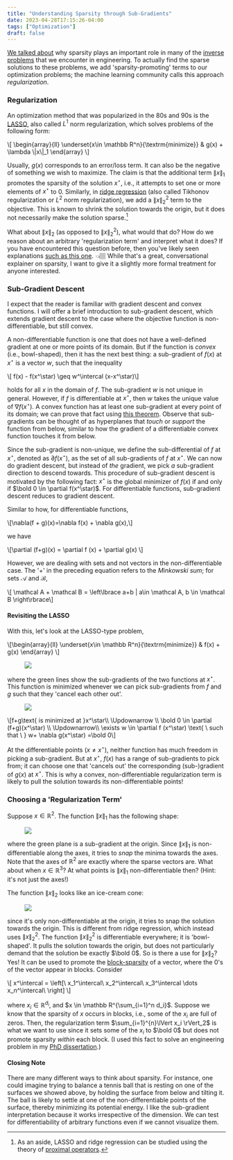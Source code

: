 ```yaml
---
title: "Understanding Sparsity through Sub-Gradients"
date: 2023-04-28T17:15:26-04:00
tags: ["Optimization"]
draft: false
---
```


<!-- This post will require some familiarity with optimization (or least-squares, if you will). -->

[We talked about](/posts/sparsity) why sparsity plays an important role in many of the [inverse problems](https://en.wikipedia.org/wiki/Inverse_problem) that we encounter in engineering. To actually find the sparse solutions to these problems, we add 'sparsity-promoting' terms to our optimization problems; the machine learning community calls this approach *regularization*. <!--more-->

### Regularization

An optimization method that was popularized in the $80$s and $90$s is the [LASSO](https://en.wikipedia.org/wiki/Lasso_(statistics)), also called $L^1$ norm regularization, which solves problems of the following form:

<p>
\[
    \begin{array}{ll}
\underset{x\in \mathbb R^n}{\textrm{minimize}} & g(x) + \lambda \|x\|_1
\end{array}
    \]
</p>

Usually, $g(x)$ corresponds to an error/loss term. It can also be the negative of something we wish to $\text{maximize}$.
The claim is that the additional term $\lVert x\rVert_1$ promotes the sparsity of the solution $x^\star$, i.e., it attempts to set one or more elements of $x^\star$ to $0$. Similarly, in [ridge regression](https://en.wikipedia.org/wiki/Ridge_regression) (also called Tikhonov regularization or $L^2$ norm regularization), we add a $\lVert x\rVert_2^2$ term to the objective. This is known to shrink the solution towards the origin, but it does not necessarily make the solution sparse.[^prox]

[^prox]: As an aside, LASSO and ridge regression can be studied using the theory of [proximal operators](https://en.wikipedia.org/wiki/Proximal_operator).

What about $\lVert x\rVert_2$ (as opposed to $\lVert x\rVert_2^2$), what would that do? How do we reason about an arbitrary 'regularization term' and interpret what it does?
If you have encountered this question before, then you've likely seen explanations [such as this one](https://blog.mlreview.com/l1-norm-regularization-and-sparsity-explained-for-dummies-5b0e4be3938a). 👈🏽 While that's a great, conversational explainer on sparsity, I want to give it a slightly more formal treatment for anyone interested. 

### Sub-Gradient Descent

I expect that the reader is familiar with gradient descent and convex functions. I will offer a brief introduction to sub-gradient descent, which extends gradient descent to the case where the objective function is non-differentiable, but still convex. 

A non-differentiable function is one that does not have a well-defined gradient at one or more points of its domain. But if the function is *convex* (i.e., bowl-shaped), then it has the next best thing:
a <span class=accented>sub-gradient</span> of $f(x)$ at $x^\star$ is a vector $w$, such that the inequality

<p>
\[ f(x) - f(x^\star) \geq w^\intercal (x-x^\star)\]
</p>

holds for all $x$ in the domain of $f$. The sub-gradient $w$ is not unique in general. However, if $f$ is differentiable at $x^\star$, then $w$ takes the unique value of $\nabla f(x^\star)$. A convex function has at least one sub-gradient at every point of its domain; we can prove that fact using [this theorem](https://en.wikipedia.org/wiki/Supporting_hyperplane). Observe that sub-gradients can be thought of as hyperplanes that *touch* or *support* the function from below, similar to how the gradient of a differentiable convex function touches it from below.

Since the sub-gradient is non-unique, we define the <span class=accented>sub-differential</span> of $f$ at $x^\star$, denoted as $\partial f(x^\star)$, as the set of all sub-gradients of $f$ at $x^\star$. We can now do gradient descent, but instead of *the* gradient, we pick *a* sub-gradient direction to descend towards. This procedure of <span class=accented>sub-gradient descent</span> is motivated by the following fact: $x^\star$ is the global minimizer of $f(x)$ if and only if $\bold 0 \in \partial f(x^\star)$. 
For differentiable functions, sub-gradient descent reduces to gradient descent.

Similar to how, for differentiable functions,

<p>\[\nabla(f + g)(x)=\nabla f(x) + \nabla g(x),\]</p>

we have

<p>
\[\partial (f+g)(x) = \partial f (x) + \partial g(x) \]
</p>

However, we are dealing with sets and not vectors in the non-differentiable case. The '$+$' in the preceding equation refers to the *Minkowski sum*; for sets $\mathcal A$ and $\mathcal B$,

<p>
\[ \mathcal A + \mathcal B  = \left\lbrace a+b | a\in \mathcal A, b \in \mathcal B \right\rbrace\]
</p>

#### Revisiting the LASSO

With this, let's look at the LASSO-type problem, 

<p>
\[\begin{array}{ll}
\underset{x\in \mathbb R^n}{\textrm{minimize}} & f(x) + g(x)
\end{array}
    \]
</p>

<div>
<figure class=invertible style="max-width: 100%;">
<img src=/post-images/optimization/lasso_competing.png>
</figure>
</div>
 
where the green lines show the sub-gradients of the two functions at $x^\star$. This function is minimized whenever we can pick sub-gradients from $f$ and $g$ such that they 'cancel each other out'. 

<div>
<figure class=invertible style="max-width: 82%;">
<img src=/post-images/optimization/lasso_combined.png>
</figure>
</div>

<p>
\[f+g\text{ is minimized at }x^\star\\
\Updownarrow
\\
\bold 0 \in \partial (f+g)(x^\star) \\
\Updownarrow\\
\exists w \in \partial f (x^\star) \text{ \ such that \ } w+ \nabla g(x^\star) =\bold 0\]
</p>

At the differentiable points ($x\neq x^\star$), neither function has much freedom in picking a sub-gradient. But at $x^\star$, $f(x)$ has a range of sub-gradients to pick from; it can choose one that 'cancels out' the corresponding (sub-)gradient of $g(x)$ at $x^\star$. This is why a convex, non-differentiable regularization term is likely to pull the solution towards its non-differentiable points!

### Choosing a 'Regularization Term'

Suppose $x\in \mathbb R^2$. The function <span class=accented>$\lVert x \rVert_1$</span> has the following shape:

<div>
<figure class=invertible style="max-width: 95%;">
<img src=/post-images/optimization/L1Norm.png>
</figure>
</div>

where the green plane is a sub-gradient at the origin.
Since $\lVert x \rVert_1$ is non-differentiable along the axes, it tries to *snap* the minima towards the axes. Note that the axes of $\mathbb R^2$ are exactly where the sparse vectors are. 
What about when $x\in \mathbb R^3$? At what points is $\lVert x\rVert_1$ non-differentiable then? (Hint: it's not just the axes!)
<!-- $\lVert x \rVert_1$ always promotes sparsity, even in higher dimensions. -->

The function <span class=accented>$\lVert x \rVert_2$</span> looks like an ice-cream cone:

<div>
<figure class=invertible style="max-width: 95%;">
<img src=/post-images/optimization/L2Norm.png>
</figure>
</div>

since it's only non-differentiable at the origin, it tries to snap the solution towards the origin. This is different from ridge regression, which instead uses <span class=accented>$\lVert x\rVert_2 ^2$</span>. The function $\lVert x\rVert_2 ^2$ is differentiable everywhere; it is 'bowl-shaped'. It pulls the solution towards the origin, but does not particularly demand that the solution be exactly $\bold 0$. So is there a use for $\lVert x \rVert_2$? Yes! It can be used to promote the [block-sparsity](https://www.sciencedirect.com/science/article/pii/S0165168417300683) of a vector, where the $0$'s of the vector appear in blocks. Consider

<p>
\[ x^\intercal = \left[\ x_1^\intercal\ x_2^\intercal\ x_3^\intercal \dots x_n^\intercal\ \right] \]
</p>

where $x_i \in \mathbb R^{d_i}$, and $x \in \mathbb R^{\sum_{i=1}^n d_i}$. Suppose we know that the sparsity of $x$ occurs in blocks, i.e., some of the $x_i$ are full of zeros.
Then, the regularization term $\sum_{i=1}^{n}\lVert x_i \rVert_2$ is what we want to use since it sets some of the $x_i$ to $\bold 0$ but does not promote sparsity *within* each block. (I used this fact to solve an engineering problem in my [PhD dissertation](https://hammer.purdue.edu/articles/thesis/Robustness_Resilience_and_Scalability_of_State_Estimation_Algorithms/24658653).)

#### Closing Note

There are many different ways to think about sparsity. For instance, one could imagine trying to balance a tennis ball that is resting on one of the surfaces we showed above, by holding the surface from below and tilting it. The ball is likely to settle at one of the non-differentiable points of the surface, thereby minimizing its potential energy. I like the sub-gradient interpretation because it works irrespective of the dimension. We can test for differentiability of arbitrary functions even if we cannot visualize them.
<!-- Moreover, the sub-gradient interpretation speaks of the global minima of the function, whereas the 'tennis ball' analogy only says that the ball will rest at one of the local minima. -->
